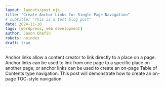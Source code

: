 ```yaml
---
layout: layouts/post.njk
title: "Create Anchor Links for Single Page Navigation"
# subtitle: "This is a test blog post"
date: 2024-11-10
tags: [wordpress, web development]
author: Jason Chafin
robots: noindex
draft: true
---
```

Anchor links allow a content creator to link directly to a place on a page. Anchor links can be used to link from one page to a specific place on another page; or anchor links can be used to create an on-page Table of Contents type navigation. This post will demonstrate how to create an on-page TOC-style navigation.

